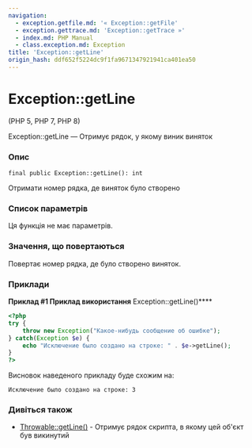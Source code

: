 ```yaml
---
navigation:
  - exception.getfile.md: '« Exception::getFile'
  - exception.gettrace.md: 'Exception::getTrace »'
  - index.md: PHP Manual
  - class.exception.md: Exception
title: 'Exception::getLine'
origin_hash: ddf652f5224dc9f1fa9671347921941ca401ea50
---
```

# Exception::getLine

(PHP 5, PHP 7, PHP 8)

Exception::getLine — Отримує рядок, у якому виник виняток

### Опис

```methodsynopsis
final public Exception::getLine(): int
```

Отримати номер рядка, де виняток було створено

### Список параметрів

Ця функція не має параметрів.

### Значення, що повертаються

Повертає номер рядка, де було створено виняток.

### Приклади

**Приклад #1 Приклад використання** Exception::getLine()\*\*\*\*

```php
<?php
try {
    throw new Exception("Какое-нибудь сообщение об ошибке");
} catch(Exception $e) {
    echo "Исключение было создано на строке: " . $e->getLine();
}
?>
```

Висновок наведеного прикладу буде схожим на:

```
Исключение было создано на строке: 3
```

### Дивіться також

-   [Throwable::getLine()](throwable.getline.md) \- Отримує рядок скрипта, в якому цей об'єкт був викинутий
